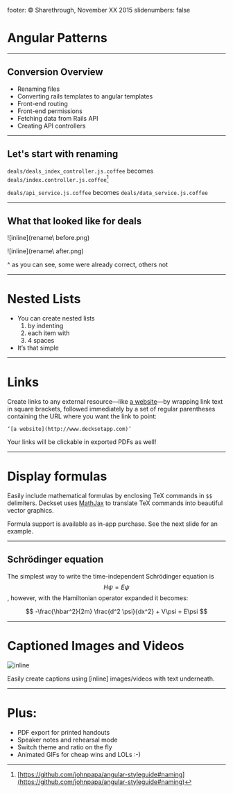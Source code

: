 footer: © Sharethrough, November XX 2015
slidenumbers: false

# Angular Patterns

---

## Conversion Overview

- Renaming files
- Converting rails templates to angular templates
- Front-end routing
- Front-end permissions
- Fetching data from Rails API
- Creating API controllers

---

## Let's start with renaming

`deals/deals_index_controller.js.coffee`
becomes
`deals/index.controller.js.coffee`[^1]

`deals/api_service.js.coffee`
becomes
`deals/data_service.js.coffee`


[^1]: [https://github.com/johnpapa/angular-styleguide#naming](https://github.com/johnpapa/angular-styleguide#naming)

---

## What that looked like for deals

![inline](rename\ before.png)


![inline](rename\ after.png)

^ as you can see, some were already correct, others not

---


# Nested Lists

- You can create nested lists
    1. by indenting
    1. each item with 
    1. 4 spaces
- It’s that simple

---

# Links

Create links to any external resource—like [a website](http://www.decksetapp.com)—by wrapping link text in square brackets, followed immediately by a set of regular parentheses containing the URL where you want the link to point:

`‘[a website](http://www.decksetapp.com)’`

Your links will be clickable in exported PDFs as well! 

---

# Display formulas

Easily include mathematical formulas by enclosing TeX commands in `$$` delimiters. Deckset uses [MathJax](http://www.mathjax.org/) to translate TeX commands into beautiful vector graphics.

Formula support is available as in-app purchase. See the next slide for an example.

<a name="formulas"></a>

---

## Schrödinger equation

The simplest way to write the time-independent Schrödinger equation is $$H\psi = E\psi$$, however, with the Hamiltonian operator expanded it becomes:

$$
-\frac{\hbar^2}{2m} \frac{d^2 \psi}{dx^2} + V\psi = E\psi
$$

---

# Captioned Images and Videos

![inline](room.jpg)

Easily create captions using [inline] images/videos with text underneath.

---

# Plus: 

- PDF export for printed handouts
- Speaker notes and rehearsal mode
- Switch theme and ratio on the fly
- Animated GIFs for cheap wins and LOLs :-)
